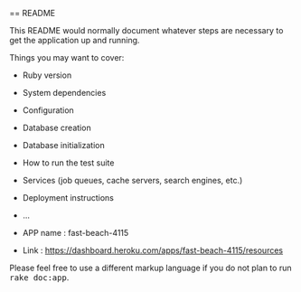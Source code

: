 == README

This README would normally document whatever steps are necessary to get the
application up and running.

Things you may want to cover:

* Ruby version

* System dependencies

* Configuration

* Database creation

* Database initialization

* How to run the test suite

* Services (job queues, cache servers, search engines, etc.)

* Deployment instructions

* ...

* APP name : fast-beach-4115
*  Link : https://dashboard.heroku.com/apps/fast-beach-4115/resources


Please feel free to use a different markup language if you do not plan to run
<tt>rake doc:app</tt>.
